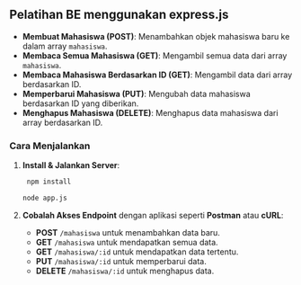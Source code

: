 ## Pelatihan BE menggunakan express.js

- **Membuat Mahasiswa (POST)**: Menambahkan objek mahasiswa baru ke dalam array `mahasiswa`.
- **Membaca Semua Mahasiswa (GET)**: Mengambil semua data dari array `mahasiswa`.
- **Membaca Mahasiswa Berdasarkan ID (GET)**: Mengambil data dari array berdasarkan ID.
- **Memperbarui Mahasiswa (PUT)**: Mengubah data mahasiswa berdasarkan ID yang diberikan.
- **Menghapus Mahasiswa (DELETE)**: Menghapus data mahasiswa dari array berdasarkan ID.

### Cara Menjalankan

1. **Install & Jalankan Server**:

   ```bash
    npm install
   ```

   ```bash
   node app.js
   ```

2. **Cobalah Akses Endpoint** dengan aplikasi seperti **Postman** atau **cURL**:
   - **POST** `/mahasiswa` untuk menambahkan data baru.
   - **GET** `/mahasiswa` untuk mendapatkan semua data.
   - **GET** `/mahasiswa/:id` untuk mendapatkan data tertentu.
   - **PUT** `/mahasiswa/:id` untuk memperbarui data.
   - **DELETE** `/mahasiswa/:id` untuk menghapus data.
